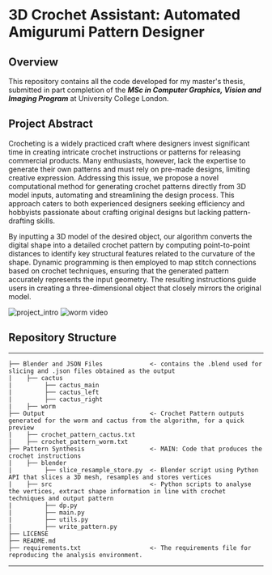# 3D Crochet Assistant: Automated Amigurumi Pattern Designer


## Overview

This repository contains all the code developed for my master's thesis, submitted in part completion of the _**MSc in Computer Graphics, Vision and Imaging Program**_ at University College London.


## Project Abstract
Crocheting is a widely practiced craft where designers invest significant time in creating intricate crochet instructions or patterns for releasing commercial products. Many enthusiasts, however, lack the expertise to generate their own patterns and must rely on pre-made designs, limiting creative expression. Addressing this issue, we propose a novel computational method for generating crochet patterns directly from 3D model inputs, automating and streamlining the design process. This approach caters to both experienced designers seeking efficiency and hobbyists passionate about crafting original designs but lacking pattern-drafting skills.

By inputting a 3D model of the desired object, our algorithm converts the digital shape into a detailed crochet pattern by computing point-to-point distances to identify key structural features related to the curvature of the shape. Dynamic programming is then employed to map stitch connections based on crochet techniques, ensuring that the generated pattern accurately represents the input geometry. The resulting instructions guide users in creating a three-dimensional object that closely mirrors the original model.


![project_intro](https://github.com/user-attachments/assets/ebd8ced2-4848-49e7-ba25-b256ef2c8607)
![worm video](https://github.com/user-attachments/assets/26f9be75-b53f-4d7d-a519-919edf43daa4)



## Repository Structure
------------
                        
    ├── Blender and JSON Files             <- contains the .blend used for slicing and .json files obtained as the output
    |    ├── cactus              
    |         ├── cactus_main                
    |         ├── cactus_left
    |         ├── cactus_right
    |    ├── worm             
    ├── Output                             <- Crochet Pattern outputs generated for the worm and cactus from the algorithm, for a quick preview
    |    ├── crochet_pattern_cactus.txt                         
    |    ├── crochet_pattern_worm.txt                           
    ├── Pattern Synthesis                  <- MAIN: Code that produces the crochet instructions
    |    ├── blender                           
    |         ├── slice_resample_store.py  <- Blender script using Python API that slices a 3D mesh, resamples and stores vertices
    |    ├── src                           <- Python scripts to analyse the vertices, extract shape information in line with crochet techniques and output pattern
    |         ├── dp.py
    |         ├── main.py
    |         ├── utils.py
    |         ├── write_pattern.py
    ├── LICENSE                            
    ├── README.md   
    ├── requirements.txt                   <- The requirements file for reproducing the analysis environment.
--------
